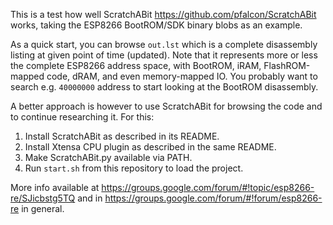 This is a test how well ScratchABit https://github.com/pfalcon/ScratchABit
works, taking the ESP8266 BootROM/SDK binary blobs as an example.

As a quick start, you can browse `out.lst` which is a complete disassembly
listing at given point of time (updated). Note that it represents more
or less the complete ESP8266 address space, with BootROM, iRAM,
FlashROM-mapped code, dRAM, and even memory-mapped IO. You probably
want to search e.g. `40000000` address to start looking at the BootROM
disassembly.

A better approach is however to use ScratchABit for browsing the code and
to continue researching it. For this:

1. Install ScratchABit as described in its README.
2. Install Xtensa CPU plugin as described in the same README.
3. Make ScratchABit.py available via PATH.
4. Run `start.sh` from this repository to load the project.

More info available at
https://groups.google.com/forum/#!topic/esp8266-re/SJicbstg5TQ and in
https://groups.google.com/forum/#!forum/esp8266-re in general.
